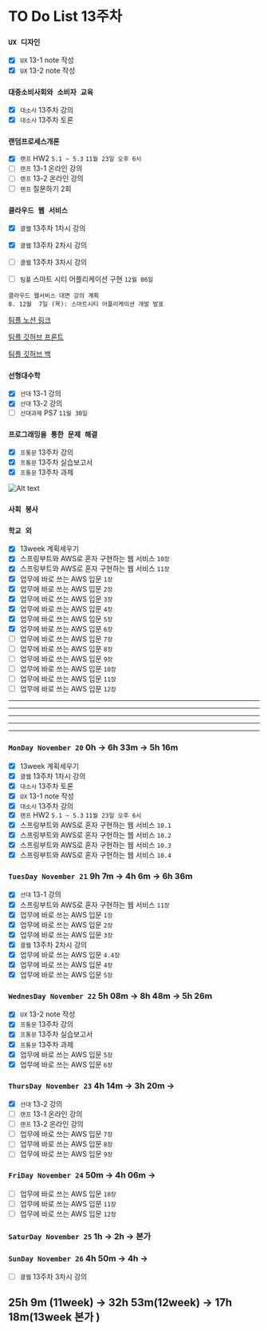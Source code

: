 # TO Do List 13주차

### `UX 디자인` 
- [x] `UX` 13-1 note 작성
- [x] `UX` 13-2 note 작성

### `대중소비사회와 소비자 교육`
- [x] `대소사` 13주차 강의
- [x] `대소사` 13주차 토론

### `랜덤프로세스개론`
- [x] `랜프` HW2 `5.1 ~ 5.3` `11월 23일 오후 6시`
- [ ] `랜프` 13-1 온라인 강의
- [ ] `랜프` 13-2 온라인 강의
- [ ] `랜프` 질문하기 2회

### `클라우드 웹 서비스`
- [x] `클웹` 13주차 1차시 강의
- [x] `클웹` 13주차 2차시 강의
- [ ] `클웹` 13주차 3차시 강의
- [ ] `팀플` 스마트 시티 어플리케이션 구현 `12월 06일`


```
클라우드 웹서비스 대면 강의 계획
8. 12월  7일 (목): 스마트시티 어플리케이션 개발 발표
```

[팀플 노션 링크](https://www.notion.so/Cloud-Web-Service-Team-Project-cb7f98e2e37c43fd98b7937e0d5018c5)

[팀플 깃허브 프론트](https://github.com/woo4826/Cloud-Web-Service-SNS-web)

[팀플 깃허브 백](https://github.com/woo4826/Cloud-Web-Service-SNS-server)

### `선형대수학`
- [x] `선대` 13-1 강의
- [x] `선대` 13-2 강의
- [ ] `선대과제` PS7 `11월 30일` 

### `프로그래밍을 통한 문제 해결`
- [x] `프통문` 13주차 강의
- [x] `프통문` 13주차 실습보고서
- [x] `프통문` 13주차 과제

![Alt text](%E1%84%91%E1%85%B3%E1%84%90%E1%85%A9%E1%86%BC%E1%84%86%E1%85%AE%E1%86%AB%E1%84%80%E1%85%A1%E1%86%BC%E1%84%8B%E1%85%B4%E1%84%80%E1%85%A8%E1%84%92%E1%85%AC%E1%86%A8%E1%84%89%E1%85%A5.png)

### `사회 봉사`

### `학교 외`
- [x] 13week 계획세우기
- [x] 스프링부트와 AWS로 혼자 구현하는 웹 서비스 `10장`
- [x] 스프링부트와 AWS로 혼자 구현하는 웹 서비스 `11장`
- [x] 업무에 바로 쓰는 AWS 입문 `1장`
- [x] 업무에 바로 쓰는 AWS 입문 `2장`
- [x] 업무에 바로 쓰는 AWS 입문 `3장`
- [x] 업무에 바로 쓰는 AWS 입문 `4장`
- [x] 업무에 바로 쓰는 AWS 입문 `5장`
- [x] 업무에 바로 쓰는 AWS 입문 `6장`
- [ ] 업무에 바로 쓰는 AWS 입문 `7장`
- [ ] 업무에 바로 쓰는 AWS 입문 `8장`
- [ ] 업무에 바로 쓰는 AWS 입문 `9장`
- [ ] 업무에 바로 쓰는 AWS 입문 `10장`
- [ ] 업무에 바로 쓰는 AWS 입문 `11장`
- [ ] 업무에 바로 쓰는 AWS 입문 `12장`

---
---
---
---
---

### `MonDay November 20` 0h -> 6h 33m -> 5h 16m
- [x] 13week 계획세우기
- [x] `클웹` 13주차 1차시 강의
- [x] `대소사` 13주차 토론
- [x] `UX` 13-1 note 작성
- [x] `대소사` 13주차 강의
- [x] `랜프` HW2 `5.1 ~ 5.3` `11월 23일 오후 6시`
- [x] 스프링부트와 AWS로 혼자 구현하는 웹 서비스 `10.1`
- [x] 스프링부트와 AWS로 혼자 구현하는 웹 서비스 `10.2`
- [x] 스프링부트와 AWS로 혼자 구현하는 웹 서비스 `10.3`
- [x] 스프링부트와 AWS로 혼자 구현하는 웹 서비스 `10.4`

### `TuesDay November 21` 9h 7m -> 4h 6m -> 6h 36m
- [x] `선대` 13-1 강의
- [x] 스프링부트와 AWS로 혼자 구현하는 웹 서비스 `11장`
- [x] 업무에 바로 쓰는 AWS 입문 `1장`
- [x] 업무에 바로 쓰는 AWS 입문 `2장`
- [x] 업무에 바로 쓰는 AWS 입문 `3장`
- [x] `클웹` 13주차 2차시 강의
- [x] 업무에 바로 쓰는 AWS 입문 `4.4장`
- [x] 업무에 바로 쓰는 AWS 입문 `4장`
- [x] 업무에 바로 쓰는 AWS 입문 `5장`

### `WednesDay November 22` 5h 08m -> 8h 48m -> 5h 26m
- [x] `UX` 13-2 note 작성
- [x] `프통문` 13주차 강의
- [x] `프통문` 13주차 실습보고서
- [x] `프통문` 13주차 과제
- [x] 업무에 바로 쓰는 AWS 입문 `5장`
- [x] 업무에 바로 쓰는 AWS 입문 `6장`

### `ThursDay November 23` 4h 14m -> 3h 20m ->
- [x] `선대` 13-2 강의
- [ ] `랜프` 13-1 온라인 강의
- [ ] `랜프` 13-2 온라인 강의
- [ ] 업무에 바로 쓰는 AWS 입문 `7장`
- [ ] 업무에 바로 쓰는 AWS 입문 `8장`
- [ ] 업무에 바로 쓰는 AWS 입문 `9장`

### `FriDay November 24` 50m -> 4h 06m ->
- [ ] 업무에 바로 쓰는 AWS 입문 `10장`
- [ ] 업무에 바로 쓰는 AWS 입문 `11장`
- [ ] 업무에 바로 쓰는 AWS 입문 `12장`

### `SaturDay November 25` 1h -> 2h -> 본가


### `SunDay November 26` 4h 50m -> 4h ->
- [ ] `클웹` 13주차 3차시 강의


## 25h 9m (11week) ->  32h 53m(12week) -> 17h 18m(13week 본가 )
